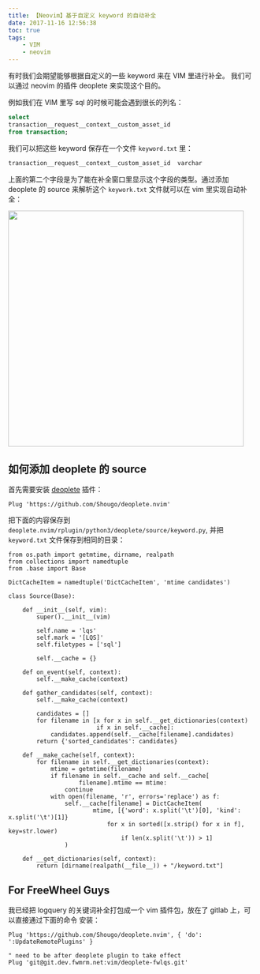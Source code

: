 ```yaml
---
title: 【Neovim】基于自定义 keyword 的自动补全
date: 2017-11-16 12:56:38
toc: true
tags:
	- VIM
	- neovim
---
```


有时我们会期望能够根据自定义的一些 keyword 来在 VIM 里进行补全。
我们可以通过 neovim 的插件 deoplete 来实现这个目的。

<!--more-->

例如我们在 VIM 里写 sql 的时候可能会遇到很长的列名：

```sql
select
transaction__request__context__custom_asset_id
from transaction;
```

我们可以把这些 keyword 保存在一个文件 `keyword.txt` 里：

```txt
transaction__request__context__custom_asset_id	varchar
```

上面的第二个字段是为了能在补全窗口里显示这个字段的类型。通过添加 deoplete 的 source 来解析这个
`keywork.txt` 文件就可以在 vim 里实现自动补全：

<img src="http://on2hdrotz.bkt.clouddn.com/blog/1510809654151.png" width="478"/>

## 如何添加 deoplete 的 source

首先需要安装 [deoplete](https://github.com/Shougo/deoplete.nvim) 插件：

```vim
Plug 'https://github.com/Shougo/deoplete.nvim'
```

把下面的内容保存到 `deoplete.nvim/rplugin/python3/deoplete/source/keyword.py`,
并把 `keyword.txt` 文件保存到相同的目录：

```vim
from os.path import getmtime, dirname, realpath
from collections import namedtuple
from .base import Base

DictCacheItem = namedtuple('DictCacheItem', 'mtime candidates')

class Source(Base):

    def __init__(self, vim):
        super().__init__(vim)

        self.name = 'lqs'
        self.mark = '[LQS]'
        self.filetypes = ['sql']

        self.__cache = {}

    def on_event(self, context):
        self.__make_cache(context)

    def gather_candidates(self, context):
        self.__make_cache(context)

        candidates = []
        for filename in [x for x in self.__get_dictionaries(context)
                         if x in self.__cache]:
            candidates.append(self.__cache[filename].candidates)
        return {'sorted_candidates': candidates}

    def __make_cache(self, context):
        for filename in self.__get_dictionaries(context):
            mtime = getmtime(filename)
            if filename in self.__cache and self.__cache[
                    filename].mtime == mtime:
                continue
            with open(filename, 'r', errors='replace') as f:
                self.__cache[filename] = DictCacheItem(
                        mtime, [{'word': x.split('\t')[0], 'kind': x.split('\t')[1]}
                            for x in sorted([x.strip() for x in f], key=str.lower)
                                if len(x.split('\t')) > 1]
                )

    def __get_dictionaries(self, context):
        return [dirname(realpath(__file__)) + "/keyword.txt"]
```

## For FreeWheel Guys

我已经把 logquery 的关键词补全打包成一个 vim 插件包，放在了 gitlab 上，可以直接通过下面的命令
安装：

```vim
Plug 'https://github.com/Shougo/deoplete.nvim', { 'do': ':UpdateRemotePlugins' }

" need to be after deoplete plugin to take effect
Plug 'git@git.dev.fwmrm.net:vim/deoplete-fwlqs.git'
```

